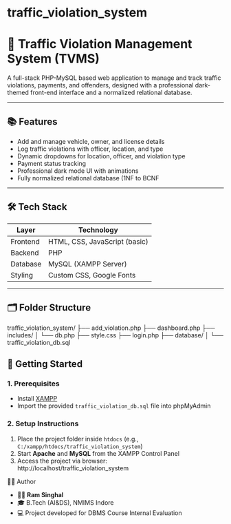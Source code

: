 # traffic_violation_system

# 🚦 Traffic Violation Management System (TVMS)

A full-stack PHP-MySQL based web application to manage and track traffic violations, payments, and offenders, designed with a professional dark-themed front-end interface and a normalized relational database.

---

## 📚 Features

- Add and manage vehicle, owner, and license details
- Log traffic violations with officer, location, and type
- Dynamic dropdowns for location, officer, and violation type
- Payment status tracking
- Professional dark mode UI with animations
- Fully normalized relational database (1NF to BCNF

---

## 🛠️ Tech Stack

| Layer          | Technology            |
|----------------|------------------------|
| Frontend       | HTML, CSS, JavaScript (basic) |
| Backend        | PHP                    |
| Database       | MySQL (XAMPP Server)   |
| Styling        | Custom CSS, Google Fonts |


---

## 🗂️ Folder Structure

traffic_violation_system/ ├── add_violation.php ├── dashboard.php ├── includes/ │ └── db.php ├── style.css ├── login.php  ├── database/ │ └── traffic_violation_db.sql

## 🚀 Getting Started

### 1. Prerequisites
- Install [XAMPP](https://www.apachefriends.org/index.html)
- Import the provided `traffic_violation_db.sql` file into phpMyAdmin

### 2. Setup Instructions
1. Place the project folder inside `htdocs` (e.g., `C:/xampp/htdocs/traffic_violation_system`)
2. Start **Apache** and **MySQL** from the XAMPP Control Panel
3. Access the project via browser:  
http://localhost/traffic_violation_system

🧑‍💻 Author

- 👨‍🎓 **Ram Singhal**
- 🎓 B.Tech (AI&DS), NMIMS Indore
- 💻 Project developed for DBMS Course Internal Evaluation


